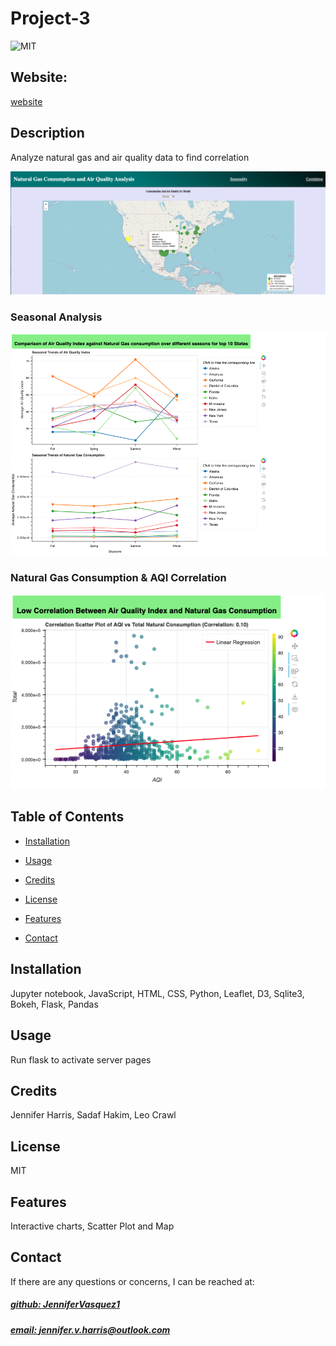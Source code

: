 # Project-3
![MIT](https://img.shields.io/badge/License-MIT-blue)

## Website: 
[website](https://github.com/JenniferVasquez1/Project-3)

## Description
Analyze natural gas and air quality data to find correlation

![app_image](image_1.png)

### Seasonal Analysis
![app_image](image_2.png)

### Natural Gas Consumption & AQI Correlation
![app_image](image_3.png)


## Table of Contents
- [Installation](#installation)
- [Usage](#usage)
- [Credits](#credits)
- [License](#license)
- [Features](#features)

- [Contact](#contact)

## Installation
Jupyter notebook, JavaScript, HTML, CSS, Python, Leaflet, D3, Sqlite3, Bokeh, Flask, Pandas

## Usage
Run flask to activate server pages

## Credits
Jennifer Harris, Sadaf Hakim, Leo Crawl

## License
MIT

## Features
Interactive charts, Scatter Plot and Map



## Contact
If there are any questions or concerns, I can be reached at:
##### [github: JenniferVasquez1](https://github.com/JenniferVasquez1)
##### [email: jennifer.v.harris@outlook.com](mailto:jennifer.v.harris@outlook.com)
